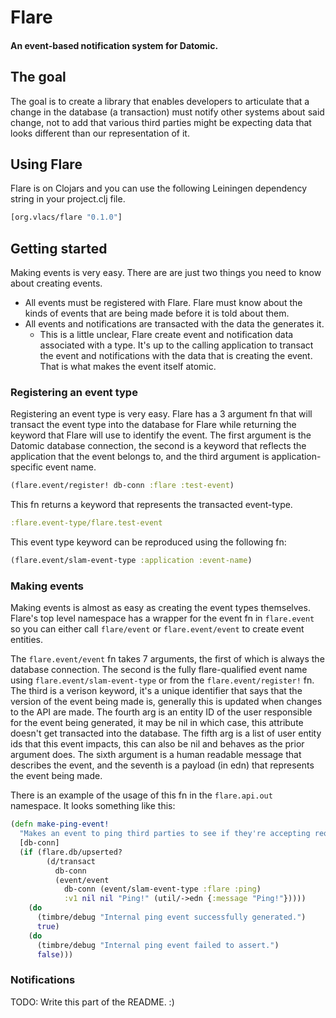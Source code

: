 # Flare
#### An event-based notification system for Datomic.

## The goal
The goal is to create a library that enables developers to articulate that a
change in the database (a transaction) must notify other systems about said
change, not to add that various third parties might be expecting data that
looks different than our representation of it.

## Using Flare
Flare is on Clojars and you can use the following Leiningen dependency string
in your project.clj file.

```clojure
[org.vlacs/flare "0.1.0"]
```

## Getting started
Making events is very easy. There are are just two things you need to know about
creating events.
* All events must be registered with Flare. Flare must know about the kinds of
events that are being made before it is told about them.
* All events and notifications are transacted with the data the generates it.
    * This is a little unclear, Flare create event and notification data
    associated with a type. It's up to the calling application to transact the
    event and notifications with the data that is creating the event. That is
    what makes the event itself atomic.

### Registering an event type
Registering an event type is very easy. Flare has a 3 argument fn that will
transact the event type into the database for Flare while returning the keyword
that Flare will use to identify the event. The first argument is the Datomic
database connection, the second is a keyword that reflects the application that
the event belongs to, and the third argument is application-specific event name.

```clojure
(flare.event/register! db-conn :flare :test-event)
```

This fn returns a keyword that represents the transacted event-type.

```clojure
:flare.event-type/flare.test-event
```

This event type keyword can be reproduced using the following fn:

```clojure
(flare.event/slam-event-type :application :event-name)
```

### Making events
Making events is almost as easy as creating the event types themselves. Flare's
top level namespace has a wrapper for the event fn in ```flare.event``` so you
can either call ```flare/event``` or ```flare.event/event``` to create event
entities.

The ```flare.event/event``` fn takes 7 arguments, the first of which is always
the database connection. The second is the fully flare-qualified event name
using ```flare.event/slam-event-type``` or from the ```flare.event/register!```
fn. The third is a verison keyword, it's a unique identifier that says that the
version of the event being made is, generally this is updated when changes to
the API are made. The fourth arg is an entity ID of the user responsible for the
event being generated, it may be nil in which case, this attribute doesn't get
transacted into the database. The fifth arg is a list of user entity ids that
this event impacts, this can also be nil and behaves as the prior argument does.
The sixth argument is a human readable message that describes the event, and the
seventh is a payload (in edn) that represents the event being made.

There is an example of the usage of this fn in the ```flare.api.out```
namespace. It looks something like this:

```clojure
(defn make-ping-event!
  "Makes an event to ping third parties to see if they're accepting requests."
  [db-conn]
  (if (flare.db/upserted?
        (d/transact
          db-conn
          (event/event
            db-conn (event/slam-event-type :flare :ping)
            :v1 nil nil "Ping!" (util/->edn {:message "Ping!"}))))
    (do
      (timbre/debug "Internal ping event successfully generated.")
      true)
    (do
      (timbre/debug "Internal ping event failed to assert.")
      false)))
```

### Notifications

TODO: Write this part of the README. :)
